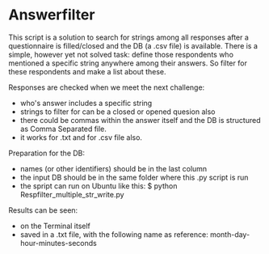 # Answerfilter
This script is a solution to search for strings among all responses after a questionnaire is filled/closed and the DB (a .csv file) is available. There is a simple, however yet not solved task: define those respondents who mentioned a specific string anywhere among their answers. So filter for these respondents and make a list about these. 

Responses are checked when we meet the next challenge: 
- who's answer includes a specific string 
- strings to filter for can be a closed or opened quesion also
- there could be commas within the answer itself and the DB is structured as Comma Separated file. 
- it works for .txt and for .csv file also.

Preparation for the DB: 
- names (or other identifiers) should be in the last column
- the input DB should be in the same folder where this .py script is run
- the spript can run on Ubuntu like this: $ python Respfilter_multiple_str_write.py

Results can be seen: 
- on the Terminal itself
- saved in a .txt file, with the following name as reference: month-day-hour-minutes-seconds
